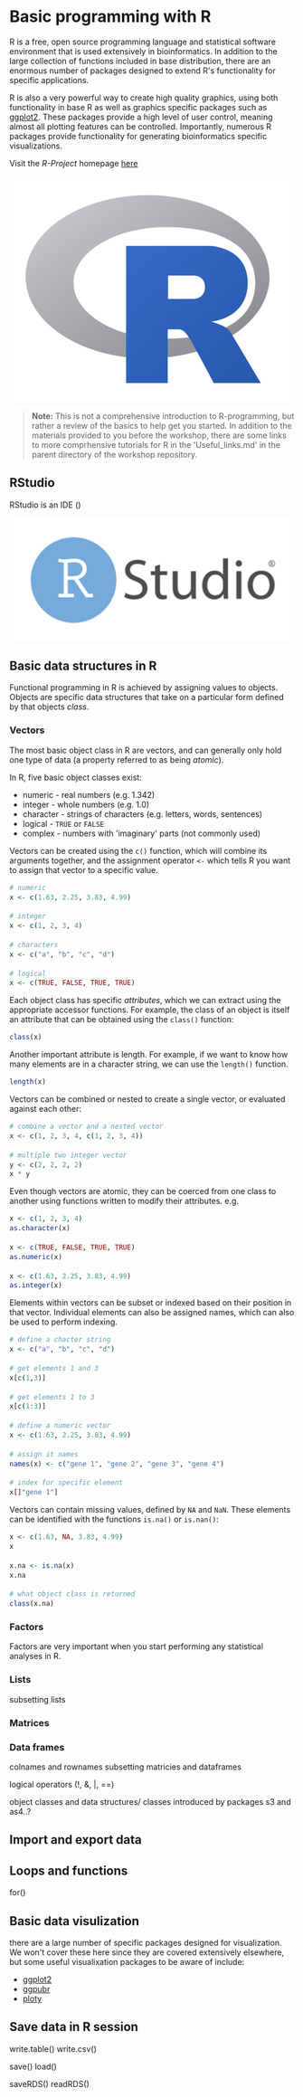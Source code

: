 # Basic programming with R

R is a free, open source programming language and statistical software environment that is used extensively in bioinformatics. In addition to the large collection of functions included in base distribution, there are an enormous number of packages designed to extend R's functionality for specific applications.

R is also a very powerful way to create high quality graphics, using both functionality in base R as well as graphics specific packages such as [ggplot2](https://ggplot2.tidyverse.org/). These packages provide a high level of user control, meaning almost all plotting features can be controlled. Importantly, numerous R packages provide functionality for generating bioinformatics specific visualizations.

Visit the *R-Project* homepage [here](https://www.r-project.org/)

![](../figures/r-logo.png)

> **Note:** This is not a comprehensive introduction to R-programming, but rather a review of the basics to help get you started. In addition to the materials provided to you before the workshop, there are some links to more comprhensive tutorials for R in the 'Useful_links.md' in the parent directory of the workshop repository.

## RStudio

RStudio is an IDE ()

![](../figures/r-studio-logo.png)






## Basic data structures in R

Functional programming in R is achieved by assigning values to objects. Objects are specific data structures that take on a particular form defined by that objects *class*.

### Vectors

The most basic object class in R are vectors, and can generally only hold one type of data (a property referred to as being *atomic*).

In R, five basic object classes exist:
- numeric - real numbers (e.g. 1.342)
- integer - whole numbers (e.g. 1.0)
- character - strings of characters (e.g. letters, words, sentences)
- logical - `TRUE` or `FALSE`
- complex - numbers with 'imaginary' parts (not commonly used)

Vectors can be created using the `c()` function, which will combine its arguments together, and the assignment operator `<-` which tells R you want to assign that vector to a specific value.
```r
# numeric
x <- c(1.63, 2.25, 3.83, 4.99)

# integer
x <- c(1, 2, 3, 4)

# characters
x <- c("a", "b", "c", "d")

# logical
x <- c(TRUE, FALSE, TRUE, TRUE)
```

Each object class has specific *attributes*, which we can extract using the appropriate accessor functions. For example, the class of an object is itself an attribute that can be obtained using the `class()` function:
```r
class(x)
```

Another important attribute is length. For example, if we want to know how many elements are in a character string, we can use the `length()` function.
```r
length(x)
```

Vectors can be combined or nested to create a single vector, or evaluated against each other:
```r
# combine a vector and a nested vector
x <- c(1, 2, 3, 4, c(1, 2, 3, 4))

# multiple two integer vector
y <- c(2, 2, 2, 2)
x * y
```

Even though vectors are atomic, they can be coerced from one class to another using functions written to modify their attributes. e.g.
```r
x <- c(1, 2, 3, 4)
as.character(x)

x <- c(TRUE, FALSE, TRUE, TRUE)
as.numeric(x)

x <- c(1.63, 2.25, 3.83, 4.99)
as.integer(x)
```

Elements within vectors can be subset or indexed based on their position in that vector. Individual elements can also be assigned names, which can also be used to perform indexing.
```r
# define a chacter string
x <- c("a", "b", "c", "d")

# get elements 1 and 3
x[c(1,3)]

# get elements 1 to 3
x[c(1:3)]

# define a numeric vector
x <- c(1.63, 2.25, 3.83, 4.99)

# assign it names
names(x) <- c("gene 1", "gene 2", "gene 3", "gene 4")

# index for specific element
x[]"gene 1"]
```

Vectors can contain missing values, defined by `NA` and `NaN`. These elements can be identified with the functions `is.na()` or `is.nan()`:
```r
x <- c(1.63, NA, 3.83, 4.99)
x

x.na <- is.na(x)
x.na

# what object class is returned  
class(x.na)
```

### Factors







Factors are very important when you start performing any statistical analyses in R. 



### Lists

subsetting lists

### Matrices




### Data frames

colnames and rownames
subsetting matricies and dataframes




logical operators (!, &, |, ==)


object classes and data structures/ classes introduced by packages
s3 and as4..?


## Import and export data






## Loops and functions


for()




## Basic data visulization



there are a large number of specific packages designed for visualization. We won't cover these here since they are covered extensively elsewhere, but some useful visualixation packages to be aware of include:
- [ggplot2]()
- [ggpubr]()
- [ploty]()

## Save data in R session

write.table()
write.csv()

save()
load()


saveRDS()
readRDS()
